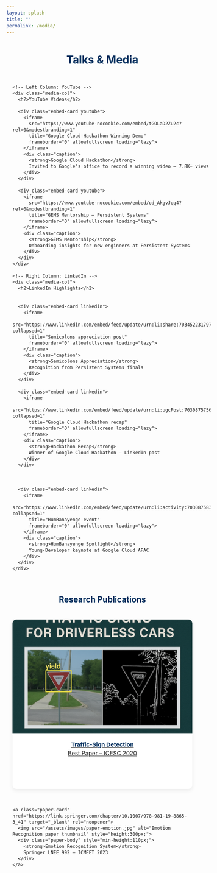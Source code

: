 ```yaml
---
layout: splash
title: ""
permalink: /media/
---
```


<style>
/* ====== CONTAINER ====== */
.media-block {
  max-width: 1200px;
  margin: 3rem auto 2.5rem;
  padding: 0 1rem;
}

/* ====== TWO-COLUMN GRID ====== */
.media-columns {
  display: grid;
  grid-template-columns: repeat(auto-fit, minmax(520px, 1fr));
  gap: 2rem;
  align-items: start;
}

/* ====== COLUMN HEADERS ====== */
.media-col h2 {
  margin-bottom: 1rem;
  color: #002d5c;
  font-size: 1.5rem;
  text-align: center;
}

/* ====== CARD ====== */
.embed-card {
  background: #fff;
  border-radius: 10px;
  overflow: hidden;
  box-shadow: 0 4px 12px rgba(0,0,0,.08);
  transition: transform .25s, box-shadow .25s;
  margin-bottom: 2rem;
}
.embed-card:hover {
  transform: translateY(-4px);
  box-shadow: 0 8px 22px rgba(0,0,0,.15);
}
.embed-card iframe,
.embed-card img {
  width: 100%;
  display: block;
}
.embed-card.youtube iframe {
  height: 315px;
}
.embed-card.linkedin iframe {
  height: 600px;
}
.embed-card img {
  height: 600px;
  object-fit: cover;
}

/* ====== CAPTION ====== */
.caption {
  padding: 1rem 1.25rem;
  font-size: .95rem;
  line-height: 1.4;
  text-align: center;
  color: #444;
}
.caption strong {
  display: block;
  margin-bottom: .25rem;
  color: #002d5c;
}

/* ====== RESEARCH GRID ====== */
.paper-grid {
  display: grid;
  grid-template-columns: repeat(auto-fit, minmax(340px, 1fr));
  gap: 2rem;
  margin-top: 2.5rem;
}
.paper-card {
  border-radius: 10px;
  overflow: hidden;
  background: #fff;
  box-shadow: 0 4px 12px rgba(0,0,0,.08);
  transition: transform .25s, box-shadow .25s;
}
.paper-card:hover {
  transform: translateY(-4px);
  box-shadow: 0 8px 22px rgba(0,0,0,.15);
}
.paper-card img {
  width: 100%;
  height: 200px;
  object-fit: cover;
}
.paper-body {
  padding: 1rem 1.25rem;
  font-size: .95rem;
  text-align: center;
}
.paper-body strong {
  display: block;
  margin-bottom: .25rem;
  color: #002d5c;
}
</style>

<div class="media-block">

  <!-- Main Title -->
  <h1 style="text-align:center; margin-bottom:2rem; color:#002d5c;">Talks & Media</h1>

  <!-- Two Columns: YouTube & LinkedIn -->
  <div class="media-columns">

    <!-- Left Column: YouTube -->
    <div class="media-col">
      <h2>YouTube Videos</h2>

      <div class="embed-card youtube">
        <iframe
          src="https://www.youtube-nocookie.com/embed/tGOLaD2Zu2c?rel=0&modestbranding=1"
          title="Google Cloud Hackathon Winning Demo"
          frameborder="0" allowfullscreen loading="lazy">
        </iframe>
        <div class="caption">
          <strong>Google Cloud Hackathon</strong>
          Invited to Google's office to record a winning video – 7.8K+ views
        </div>
      </div>

      <div class="embed-card youtube">
        <iframe
          src="https://www.youtube-nocookie.com/embed/od_AkgvJqq4?rel=0&modestbranding=1"
          title="GEMS Mentorship – Persistent Systems"
          frameborder="0" allowfullscreen loading="lazy">
        </iframe>
        <div class="caption">
          <strong>GEMS Mentorship</strong>
          Onboarding insights for new engineers at Persistent Systems
        </div>
      </div>
    </div>

    <!-- Right Column: LinkedIn -->
    <div class="media-col">
      <h2>LinkedIn Highlights</h2>


      <div class="embed-card linkedin">
        <iframe
          src="https://www.linkedin.com/embed/feed/update/urn:li:share:7034522317976133633?collapsed=1"
          title="Semicolons appreciation post"
          frameborder="0" allowfullscreen loading="lazy">
        </iframe>
        <div class="caption">
          <strong>Semicolons Appreciation</strong>
          Recognition from Persistent Systems finals
        </div>
      </div>

      <div class="embed-card linkedin">
        <iframe
          src="https://www.linkedin.com/embed/feed/update/urn:li:ugcPost:7030875756268318720?collapsed=1"
          title="Google Cloud Hackathon recap"
          frameborder="0" allowfullscreen loading="lazy">
        </iframe>
        <div class="caption">
          <strong>Hackathon Recap</strong>
          Winner of Google Cloud Hackathon – LinkedIn post
        </div>
      </div>



      <div class="embed-card linkedin">
        <iframe
          src="https://www.linkedin.com/embed/feed/update/urn:li:activity:7030875831258267648?collapsed=1"
          title="HumBanayenge event"
          frameborder="0" allowfullscreen loading="lazy">
        </iframe>
        <div class="caption">
          <strong>HumBanayenge Spotlight</strong>
          Young-Developer keynote at Google Cloud APAC
        </div>
      </div>
    </div>

  </div>

  <!-- Research Publications -->
  <h2 style="text-align:center; margin-top:3rem; color:#002d5c;">Research Publications</h2>
  
  <div class="paper-grid">
    <a class="paper-card" href="https://bbrc.in/wp-content/uploads/2021/03/13_14-SPL-Galley-proof-115.pdf" target="_blank" rel="noopener">
      <img src="/assets/images/paper-traffic.png" alt="Traffic Sign paper thumbnail" style="height:300px;">
      <div class="paper-body" style="min-height:110px;">
        <strong>Traffic-Sign Detection</strong>
        Best Paper – ICESC 2020
      </div>
    </a>

    <a class="paper-card" href="https://link.springer.com/chapter/10.1007/978-981-19-8865-3_41" target="_blank" rel="noopener">
      <img src="/assets/images/paper-emotion.jpg" alt="Emotion Recognition paper thumbnail" style="height:300px;">
      <div class="paper-body" style="min-height:110px;">
        <strong>Emotion Recognition System</strong>
        Springer LNEE 992 – ICMEET 2023
      </div>
    </a>
  </div>

</div>
